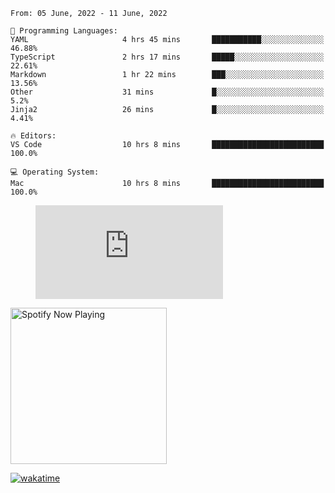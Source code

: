<!--START_SECTION:waka-->
```text
From: 05 June, 2022 - 11 June, 2022

💬 Programming Languages: 
YAML                     4 hrs 45 mins       ███████████░░░░░░░░░░░░░░   46.88% 
TypeScript               2 hrs 17 mins       █████░░░░░░░░░░░░░░░░░░░░   22.61% 
Markdown                 1 hr 22 mins        ███░░░░░░░░░░░░░░░░░░░░░░   13.56% 
Other                    31 mins             █░░░░░░░░░░░░░░░░░░░░░░░░   5.2% 
Jinja2                   26 mins             █░░░░░░░░░░░░░░░░░░░░░░░░   4.41%

🔥 Editors: 
VS Code                  10 hrs 8 mins       █████████████████████████   100.0%

💻 Operating System: 
Mac                      10 hrs 8 mins       █████████████████████████   100.0%

```


<!--END_SECTION:waka-->

<figure><embed src="https://wakatime.com/share/@gregnrobinson/001c6d31-0c95-44f9-b6d7-9fd705354f62.svg"></embed></figure>

[<img src="https://spotify-playing-gregnrobinson.vercel.app/api/spotify/?background_color=transparent&border_color=transparent" alt="Spotify Now Playing" width="250" />](https://open.spotify.com/user/gregnrobinson-ca)

[![wakatime](https://wakatime.com/badge/user/37718f76-572e-4513-b2c5-41c4d93d287a.svg)](https://wakatime.com/@37718f76-572e-4513-b2c5-41c4d93d287a)



